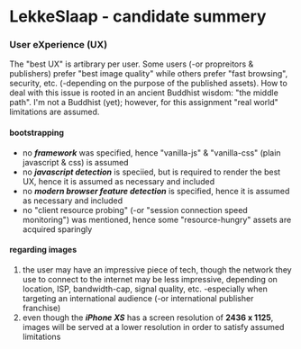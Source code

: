 # LekkeSlaap - candidate summery

### User eXperience (UX)
The "best UX" is artibrary per user. Some users (-or propreitors & publishers) prefer "best image quality" while others prefer "fast browsing", security, etc. (-depending on the purpose of the published assets).
How to deal with this issue is rooted in an ancient Buddhist wisdom: "the middle path". I'm not a Buddhist (yet); however, for this assignment "real world" limitations are assumed.

#### bootstrapping
- no ***framework*** was specified, hence "vanilla-js" & "vanilla-css" (plain javascript & css) is assumed
- no ***javascript detection*** is speciied, but is required to render the best UX, hence it is assumed as necessary and included
- no ***modern browser feature detection*** is specified, hence it is assumed as necessary and included
- no "client resource probing" (-or "session connection speed monitoring") was mentioned, hence some "resource-hungry" assets are acquired sparingly

#### regarding images 
1. the user may have an impressive piece of tech, though the network they use to connect to the internet may be less impressive, depending on location, ISP, bandwidth-cap, signal quality, etc. -especially when targeting an international audience (-or international publisher franchise)
2. even though the ***iPhone XS*** has a screen resolution of **2436 x 1125**, images will be served at a lower resolution in order to satisfy assumed limitations
